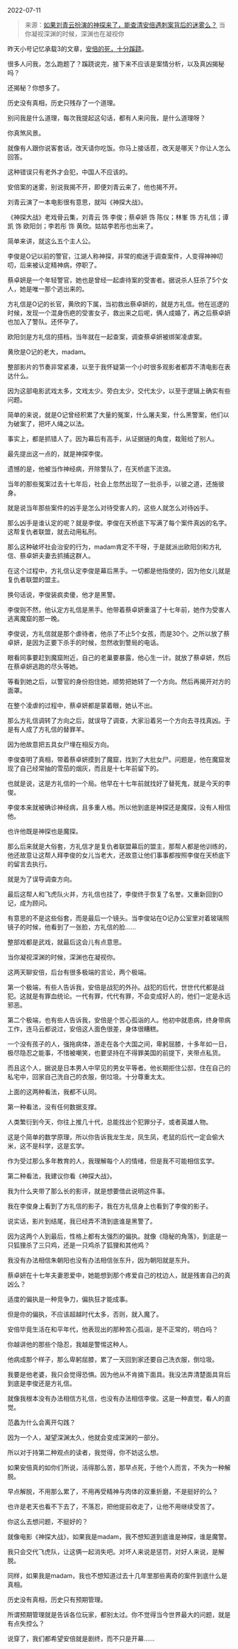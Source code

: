 2022-07-11

> 来源：[如果刘青云扮演的神探来了，能查清安倍遇刺案背后的迷雾么？](http://mp.weixin.qq.com/s?__biz=MzU0MjYwNDU2Mw==&mid=2247507095&idx=1&sn=65affaa4ef43d7824c7dedd74c438b35&chksm=fb1ab0ebcc6d39fd157cf7dccef978a1d62f8b8d5c7c000496807fbe0d0dbc8b65c303313925&scene=27#wechat_redirect)
> 当你凝视深渊的时候，深渊也在凝视你

昨天小号记忆承载3的文章，[安倍的死，十分蹊跷](http://mp.weixin.qq.com/s?__biz=MzU3NDc5Nzc0NQ==&mid=2247518876&idx=1&sn=d498f14f639d6e4460174f8eecbe737f&chksm=fd2e2842ca59a154ea85ef8179ed6f17f15bdc99faee4824c87c3f8e34dce8e7a57a87a2d041&scene=21#wechat_redirect)。

  

很多人问我，怎么跑题了？蹊跷说完，接下来不应该是案情分析，以及真凶揭秘吗？

  

还揭秘？你想多了。  

  

历史没有真相，历史只残存了一个道理。

  

别问我是什么道理，每次我提起这句话，都有人来问我，是什么道理呀？  

  

你真煞风景。  

  

就像有人跟你说客套话，改天请你吃饭。你马上接话茬，改天是哪天？你让人怎么回答。

  

这种错误只有老外才会犯，中国人不应该的。  

  

安倍案的迷雾，别说我揭不开，即便刘青云来了，他也揭不开。  

  

刘青云演了一本电影很有意思，就叫《神探大战》。

  

《神探大战》老戏骨云集，刘青云 饰 李俊；蔡卓妍 饰 陈仪；林峯 饰 方礼信；谭凯 饰 欧阳剑；李若彤 饰 黄欣。姑姑李若彤也出来了。

  

简单来讲，就这么五个主人公。

  

李俊是O记以前的警官，江湖人称神探，非常的痴迷于调查案件，人变得神神叨叨，后来被认定精神病，停职了。  

  

蔡卓妍是一个年轻警官，她也是曾经一起虐待案的受害者。据说杀人狂杀了5个女人，她是唯一那个逃出来的。

  

方礼信是O记的长官，黄欣的下属，当初救出蔡卓妍的，就是方礼信。他在巡逻的时候，发现一个混身伤疤的受害女子，救出来之后呢，俩人成婚了，再之后蔡卓妍也加入了警队。还怀孕了。

  

欧阳剑是方礼信的搭档，当年就在一起查案，调查蔡卓妍被绑架凌虐案。

  

黄欣是O记的老大，madam。

  

整部影片的节奏非常紧凑，以至于我怀疑第一个小时很多观影者都弄不清电影在表达什么。  

  

因为这部电影武戏太多，文戏太少。旁白太少，交代太少，以至于逻辑上确实有些问题。  

  

简单的来说，就是O记曾经积累了大量的冤案，什么屠夫案，什么黑警案，他们以为破案了，把坏人绳之以法。  

  

事实上，都是抓错人了。因为幕后有高手，从证据链的角度，栽赃给了别人。

  

最先提出这一点的，就是神探李俊。

  

遗憾的是，他被当作神经病，开除警队了，在天桥底下流浪。

  

当年的那些冤案过去十七年后，社会上忽然出现了一批杀手，以彼之道，还施彼身。  

  

就是说当年那些案件的凶手是怎么对待受害人的，这些人就怎么对待凶手。  

  

那么凶手是谁认定的呢？就是李俊。李俊在天桥底下写满了每个案件真凶的名字。这帮复仇者联盟，就去动用私刑。  

  

那么这种破坏社会治安的行为，madam肯定不干呀，于是就派出欧阳剑和方礼信、蔡卓妍夫妻去抓捕这群人。

  

在这个过程中，方礼信认定李俊是幕后黑手。一切都是他指使的，因为他女儿就是复仇者联盟的盟主。

  

换句话说，李俊装疯卖傻，他才是黑警。  

  

李俊则不然，他认定方礼信是黑手。他带着蔡卓妍重温了十七年前，她作为受害人逃离魔窟的那一晚。

  

李俊说，方礼信就是那个虐待者，他杀了不止5个女孩，而是30个。之所以放了蔡卓妍，是因为正要下杀手的时候，忽然收到警局的电话。

  

眼看同事要赶到魔窟附近，自己的老巢要暴露，他心生一计。就放了蔡卓妍，然后在蔡卓妍逃跑的尽头等她。

  

等看到她之后，以警官的身份抱住她，顺势把她转了一个方向。然后再揭开对方的面罩。

  

在整个凌虐的过程中，蔡卓妍都是蒙着眼，她认不出。

  

那么方礼信调转了方向之后，就误导了调查，大家沿着另一个方向去寻找真凶。于是有人成了方礼信的替罪羊。

  

因为他故意把五具女尸埋在相反方向。

  

李俊查明了真相，带着蔡卓妍摸到了魔窟，找到了大批女尸。问题是，他在魔窟发现了自己经常抽的雪茄的烟灰，而且是十七年前留下的。

  

也就是说，这是方礼信的一个局。他早在十七年前就找好了替死鬼，就是今天的李俊。

  

李俊本来就被确诊神经病，且多重人格。所以他到底是神探还是魔探，没有人相信他。

  

也许他既是神探也是魔探。  

  

那么后来就是大俗套，方礼信才是复仇者联盟幕后的盟主，那帮人都是他训练的，他还故意让这帮人拜李俊的女儿当老大，还故意让他们事事都按照李俊在天桥底下的留言去执行。

  

就是为了误导调查方向。

  

最后这帮人和飞虎队火并，方礼信也挂了，李俊终于恢复了名誉。又重新回到O记，成为顾问。

  

有意思的不是这些俗套，而是最后一个镜头。当李俊站在O记办公室里对着玻璃照镜子的时候，他看到了一张脸，方礼信的脸......

  

整部戏都是武戏，就最后这会儿有点意思。  

  

当你凝视深渊的时候，深渊也在凝视你。

  

这两天聊安倍，后台有很多极端的言论，两个极端。  

  

第一个极端，有些人告诉我，安倍是战犯的外孙。战犯的后代，世世代代都是战犯。这就是有罪血统论。一代有罪，代代有罪，不会变成好人的，他们一定是永远邪恶。

  

第二个极端，也有些人告诉我，安倍是个苦心孤诣的人。他初中就患病，终身带病工作，连马云都说过，安倍这人面色很差，身体很糟糕。

  

一个没有孩子的人，强拖病体，游走在各个大国之间，卑躬屈膝，十多年如一日，极尽隐忍之能事，不惜被嘲笑，也要坚持在不得罪美国的前提下，夹带点私货。

  

而且这个人，据说是日本男人中罕见的男女平等者。他长期拒住公邸，住在自己的私宅中，回家自己洗自己的衣服，倒垃圾。十分尊重太太。

  

上面的这两种看法，我都不认同。

  

第一种看法，没有任何数据支撑。

  

人类繁衍到今天，你往上推几十代，总能找出个犯罪分子，或者英雄人物。

  

这是个简单的数学原理，所以你告诉我龙生龙，凤生凤，老鼠的后代一定会偷大米，这不是科学，这是玄学。

  

作为受过那么多年教育的人，我理解每个人的情绪，但是我不可能相信玄学。

  

第二种看法，我建议你看《神探大战》。

  

我为什么夹带了那么长的影评，就是想要借此说明这件事。

  
我在李俊身上看到了方礼信的影子，我在方礼信身上也看到了李俊的影子。  

  

说实话，影片到结尾，我已经弄不清到底谁是黑警了。  

  

因为这两个人到最后，性格上都有太强烈的偏执。就像《隐秘的角落》，到底是一只狐狸杀了三只鸡，还是一只鸡杀了狐狸和其他鸡？

  

我没有办法相信朱朝阳也没有办法相信张东升，因为朝阳就是东升。

  

蔡卓妍在十七年夫妻恩爱中，她能想到那个疼爱自己的枕边人，就是残害自己的真凶么？  

  

适度的偏执是一种竞争力，偏执狂才能成事。

  

但是你的偏执，不应该超越时代太多，否则，就入魔了。

  

安倍毕竟生活在和平年代，他表现出的那种苦心孤诣，是不正常的，明白吗？  

  

你越讲他的那些个隐忍，我越是警惕这种人。  

  

他病成那个样子，那么卑躬屈膝，累了一天回到家还要自己洗衣服，倒垃圾。

  

我要是他老婆，我只会觉得恐惧。因为他从不肯摘下面具。我没法弄清楚面具背后到底是李俊还是方礼信。  

  

就像我根本没有办法相信方礼信，也没有办法相信李俊。这是一种直觉，看人的直觉。  

  

范蠡为什么会离开勾践？

  

因为一个人，凝望深渊太久，他就会变成深渊的一部分。  

  

所以对于持第二种观点的读者，我觉得，你不妨这么想。  

  

如果安倍真的如你们所说，活得那么苦，那早点死，于他个人而言，不失为一种解脱。  

  

早点解脱，不用那么累了，不用再受精神与肉体的双重折磨，不是挺好的么？  

  

也许是老天也看不下去了，不落忍，把他提前收走了，让他不用继续受苦了。  

  

你这么去想问题，不挺好的？  

  

就像电影《神探大战》，如果我是madam，我不想知道到底谁是神探，谁是魔警。  

  

我只会交代飞虎队，让这俩一起消失吧。对坏人来说是惩罚，对好人来说，是解脱。

  

同样，如果我是madam，我也不想知道过去十几年里那些离奇的案件到底什么是真相。

  

历史没有真相，历史只有预期管理。

  

所谓预期管理就是告诉各位玩家，都别太过。你不觉得当今世界最大的问题，就是有点失控么？

  

说穿了，我们都希望安倍就是剧终，而不只是开幕......

